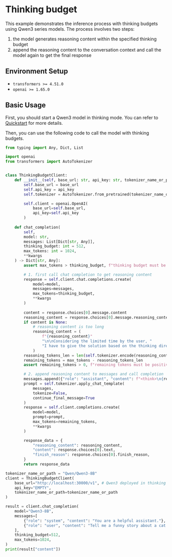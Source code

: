 # Thinking budget

This example demonstrates the inference process with thinking budgets using Qwen3 series models. The process involves two steps: 
1. the model generates reasoning content within the specified thinking budget
2. append the reasoning content to the conversation context and call the model again to get the final response

## Environment Setup

- `transformers >= 4.51.0`
- `openai >= 1.65.0`    

## Basic Usage

First, you should start a Qwen3 model in thinking mode. You can refer to [Quickstart](https://github.com/QwenLM/Qwen3/blob/main/docs/source/getting_started/quickstart.md) for more details.

Then, you can use the following code to call the model with thinking budgets.

```python
from typing import Any, Dict, List

import openai
from transformers import AutoTokenizer


class ThinkingBudgetClient:
    def __init__(self, base_url: str, api_key: str, tokenizer_name_or_path: str):
        self.base_url = base_url
        self.api_key = api_key
        self.tokenizer = AutoTokenizer.from_pretrained(tokenizer_name_or_path)

        self.client = openai.OpenAI(
            base_url=self.base_url,
            api_key=self.api_key
        )
    
    def chat_completion(
        self,
        model: str,
        messages: List[Dict[str, Any]],
        thinking_budget: int = 512,
        max_tokens: int = 1024,
        **kwargs
    ) -> Dict[str, Any]:
        assert max_tokens > thinking_budget, f"thinking budget must be smaller than maximum new tokens. Given {max_tokens=} and {thinking_budget=}"

        # 1. first call chat completion to get reasoning content
        response = self.client.chat.completions.create(
            model=model,
            messages=messages,
            max_tokens=thinking_budget,
            **kwargs
        )
        
        content = response.choices[0].message.content
        reasoning_content = response.choices[0].message.reasoning_content.strip("\n")
        if content is None:
            # reasoning content is too long
            reasoning_content = (
                f"{reasoning_content}"
                "\n\nConsidering the limited time by the user, "
                "I have to give the solution based on the thinking directly now."
            )
        reasoning_tokens_len = len(self.tokenizer.encode(reasoning_content, add_special_tokens=False))
        remaining_tokens = max_tokens - reasoning_tokens_len
        assert remaining_tokens > 0, f"remaining tokens must be positive. Given {remaining_tokens=}. Increase the max_tokens or lower the thinking_budget."

        # 2. append reasoning content to messages and call completion
        messages.append({"role": "assistant", "content": f"<think>\n{reasoning_content}\n</think>\n\n"})
        prompt = self.tokenizer.apply_chat_template(
            messages,
            tokenize=False,
            continue_final_message=True
        )
        response = self.client.completions.create(
            model=model,
            prompt=prompt,
            max_tokens=remaining_tokens,
            **kwargs
        )

        response_data = {
            "reasoning_content": reasoning_content,
            "content": response.choices[0].text,
            "finish_reason": response.choices[0].finish_reason,
        }
        return response_data

tokenizer_name_or_path = "Qwen/Qwen3-8B"
client = ThinkingBudgetClient(
    base_url="http://localhost:30000/v1", # Qwen3 deployed in thinking mode
    api_key="EMPTY",
    tokenizer_name_or_path=tokenizer_name_or_path
)

result = client.chat_completion(
    model="Qwen3-8B",
    messages=[
        {"role": "system", "content": "You are a helpful assistant."},
        {"role": "user", "content": "Tell me a funny story about a cat."}
    ],
    thinking_budget=512,
    max_tokens=1024,
)
print(result["content"])
```